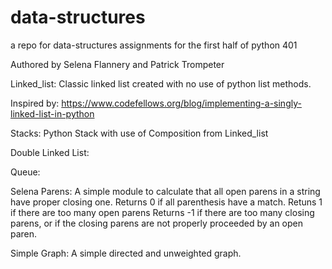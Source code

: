 # data-structures
a repo for data-structures assignments for the first half of python 401

Authored by Selena Flannery and Patrick Trompeter

Linked_list:
  Classic linked list created with no use of python list methods.
  
  Inspired by: https://www.codefellows.org/blog/implementing-a-singly-linked-list-in-python
  
Stacks:
  Python Stack with use of Composition from Linked_list

Double Linked List:

Queue:

Selena Parens:
    A simple module to calculate that all open parens in a string have
    proper closing one.
    Returns 0 if all parenthesis have a match.
    Retuns 1 if there are too many open parens
    Returns -1 if there are too many closing parens, or if the closing
    parens are not properly proceeded by an open paren. 


Simple Graph:
    A simple directed and unweighted graph.
